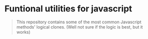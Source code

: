 # Funtional utilities for javascript

> This repository contains some of the most common Javascript methods' logical clones. (Well not sure if the logic is best, but it works)
